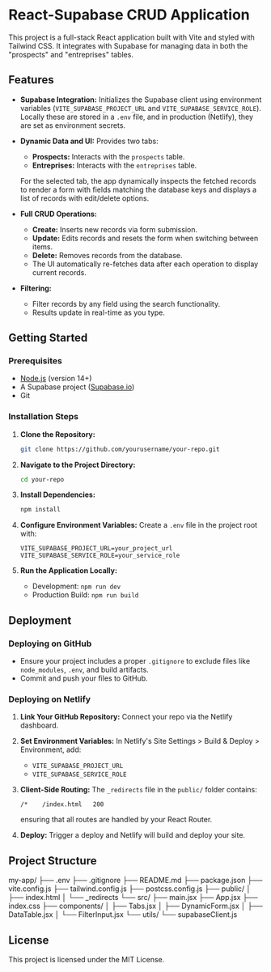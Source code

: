 # React-Supabase CRUD Application

This project is a full-stack React application built with Vite and styled with Tailwind CSS. It integrates with Supabase for managing data in both the "prospects" and "entreprises" tables.

## Features

- **Supabase Integration:**
  Initializes the Supabase client using environment variables (`VITE_SUPABASE_PROJECT_URL` and `VITE_SUPABASE_SERVICE_ROLE`). Locally these are stored in a `.env` file, and in production (Netlify), they are set as environment secrets.

- **Dynamic Data and UI:**
  Provides two tabs:
  - **Prospects:** Interacts with the `prospects` table.
  - **Entreprises:** Interacts with the `entreprises` table.

  For the selected tab, the app dynamically inspects the fetched records to render a form with fields matching the database keys and displays a list of records with edit/delete options.

- **Full CRUD Operations:**
  - **Create:** Inserts new records via form submission.
  - **Update:** Edits records and resets the form when switching between items.
  - **Delete:** Removes records from the database.
  - The UI automatically re-fetches data after each operation to display current records.

- **Filtering:**
  - Filter records by any field using the search functionality.
  - Results update in real-time as you type.

## Getting Started

### Prerequisites

- [Node.js](https://nodejs.org/en/) (version 14+)
- A Supabase project ([Supabase.io](https://supabase.io))
- Git

### Installation Steps

1. **Clone the Repository:**
   ```bash
   git clone https://github.com/yourusername/your-repo.git
   ```

2. **Navigate to the Project Directory:**
   ```bash
   cd your-repo
   ```

3. **Install Dependencies:**
   ```bash
   npm install
   ```

4. **Configure Environment Variables:**
   Create a `.env` file in the project root with:
   ```env
   VITE_SUPABASE_PROJECT_URL=your_project_url
   VITE_SUPABASE_SERVICE_ROLE=your_service_role
   ```

5. **Run the Application Locally:**
   - Development: `npm run dev`
   - Production Build: `npm run build`

## Deployment

### Deploying on GitHub

- Ensure your project includes a proper `.gitignore` to exclude files like `node_modules`, `.env`, and build artifacts.
- Commit and push your files to GitHub.

### Deploying on Netlify

1. **Link Your GitHub Repository:**
   Connect your repo via the Netlify dashboard.

2. **Set Environment Variables:**
   In Netlify's Site Settings > Build & Deploy > Environment, add:
   - `VITE_SUPABASE_PROJECT_URL`
   - `VITE_SUPABASE_SERVICE_ROLE`

3. **Client-Side Routing:**
   The `_redirects` file in the `public/` folder contains:
   ```
   /*    /index.html   200
   ```
   ensuring that all routes are handled by your React Router.

4. **Deploy:**
   Trigger a deploy and Netlify will build and deploy your site.

## Project Structure

my-app/
├── .env
├── .gitignore
├── README.md
├── package.json
├── vite.config.js
├── tailwind.config.js
├── postcss.config.js
├── public/
│ ├── index.html
│ └── _redirects
└── src/
    ├── main.jsx
    ├── App.jsx
    ├── index.css
    ├── components/
    │ ├── Tabs.jsx
    │ ├── DynamicForm.jsx
    │ ├── DataTable.jsx
    │ └── FilterInput.jsx
    └── utils/
        └── supabaseClient.js


## License

This project is licensed under the MIT License.
